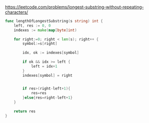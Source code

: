 https://leetcode.com/problems/longest-substring-without-repeating-characters/

```go
func lengthOfLongestSubstring(s string) int {
    left, res := 0, 0
    indexes := make(map[byte]int)  
    
    for right:=0; right < len(s); right++ {
        symbol:=s[right]
		
        idx, ok := indexes[symbol]
        
        if ok && idx >= left {
			left = idx+1
		}
		indexes[symbol] = right
		

        if res>(right-left+1){
            res=res
        }else{res=right-left+1}
	}
	
    return res
}

```